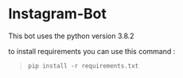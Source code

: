 # Instagram-Bot

This bot uses the python version 3.8.2

to install requirements you can use this command : 
> `pip install -r requirements.txt`
